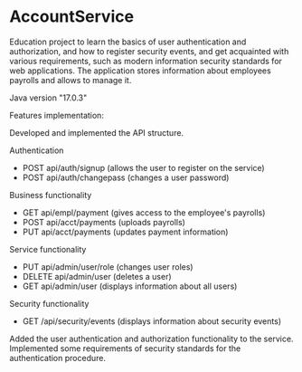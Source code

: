 # AccountService
Education project to learn the basics of user authentication and authorization, and how to register security events, and get acquainted with various requirements, such as modern information security standards for web applications.
The application stores information about employees payrolls and allows to manage it.

Java version "17.0.3"

Features implementation:

Developed and implemented the API structure.

Authentication
- POST api/auth/signup (allows the user to register on the service)
- POST api/auth/changepass (changes a user password)

Business functionality
- GET api/empl/payment (gives access to the employee's payrolls)
- POST api/acct/payments (uploads payrolls)
- PUT api/acct/payments (updates payment information)

Service functionality
- PUT api/admin/user/role (changes user roles)
- DELETE api/admin/user (deletes a user)
- GET api/admin/user (displays information about all users)

Security functionality
- GET /api/security/events (displays information about security events)

Added the user authentication and authorization functionality to the service.
Implemented some requirements of security standards for the authentication procedure.

